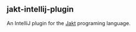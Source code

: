 ## jakt-intellij-plugin

An IntelliJ plugin for the [Jakt](https://github.com/SerenityOS/jakt) programing language.